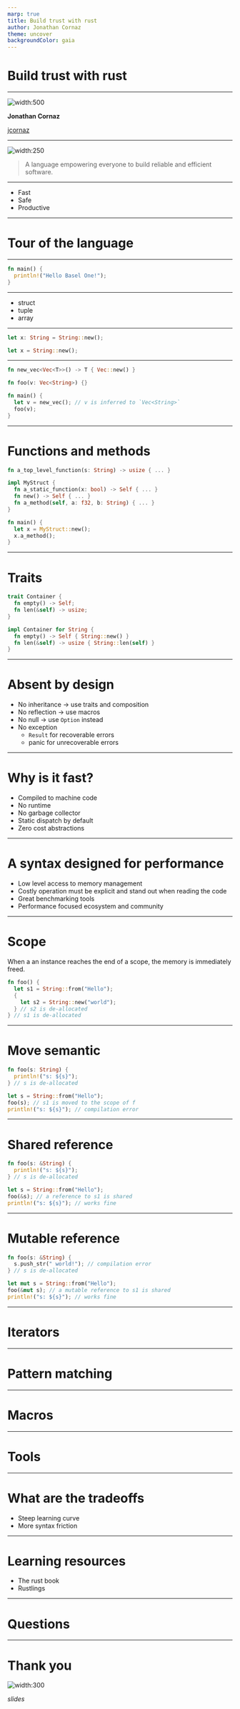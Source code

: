 ```yaml
---
marp: true
title: Build trust with rust
author: Jonathan Cornaz
theme: uncover
backgroundColor: gaia
---
```


<style>
@import 'https://maxcdn.bootstrapcdn.com/font-awesome/4.7.0/css/font-awesome.min.css';
</style>

# Build trust with rust

---

![width:500](https://static.wixstatic.com/media/3f78ef_8c02390aed384d6982039a6bac5628eb~mv2.png)


**Jonathan Cornaz**

<i class="fa fa-github" aria-hidden="false"></i> [jcornaz](https://github.com/jcornaz)


---

![width:250](assets/rust-logo.svg)

> A language empowering everyone
to build reliable and efficient software.

---

* Fast
  <!-- compiled to machine code -->
  <!-- no runtime, no garbage collector -->
  <!-- as fast as c/c++ -->
* Safe
  <!-- very strict compiler -->
  <!-- "if it compiles it works" philosophy -->
* Productive
  <!-- not as much as Kotlin, but still quite good -->
  <!-- much better than c/c++ -->

---

# Tour of the language

---

```rust
fn main() {
  println!("Hello Basel One!");
}
```

---

* struct
* tuple
* array
 
---

<!-- Type inference -->

```rust
let x: String = String::new();
```

```rust
let x = String::new();
```

---

<!-- Type inference, continued -->

```rust
fn new_vec<Vec<T>>() -> T { Vec::new() }
```

```rust
fn foo(v: Vec<String>) {}
```

```rust
fn main() {
  let v = new_vec(); // v is inferred to `Vec<String>`
  foo(v);
}
```

---

# Functions and methods

```rust
fn a_top_level_function(s: String) -> usize { ... }
```

```rust
impl MyStruct {
  fn a_static_function(x: bool) -> Self { ... }
  fn new() -> Self { ... }
  fn a_method(self, a: f32, b: String) { ... }
}
```

```rust
fn main() {
  let x = MyStruct::new();
  x.a_method();
}
```

---

# Traits

```rust
trait Container {
  fn empty() -> Self;
  fn len(&self) -> usize;
}
```

```rust
impl Container for String {
  fn empty() -> Self { String::new() }
  fn len(&self) -> usize { String::len(self) }
}
```

---

# Absent by design

* No inheritance -> use traits and composition
* No reflection -> use macros
* No null -> use `Option` instead
* No exception
  * `Result` for recoverable errors
    <!-- Examples: Network unavailable, Incorrect user-input, File not found, etc. -->
  * panic for unrecoverable errors
    <!-- Programming mistakes, like index out of bounds -->
    <!-- Out of memory -->

---

# Why is it fast?

* Compiled to machine code
* No runtime
* No garbage collector
* Static dispatch by default
* Zero cost abstractions

---

# A syntax designed for performance
  * Low level access to memory management
  * Costly operation must be explicit and stand out when reading the code
  * Great benchmarking tools
  * Performance focused ecosystem and community

---

# Scope

When a an instance reaches the end of a scope, the memory is immediately freed.

```rust
fn foo() {
  let s1 = String::from("Hello");
  {
    let s2 = String::new("world");
  } // s2 is de-allocated
} // s1 is de-allocated
```

---

# Move semantic

```rust
fn foo(s: String) {
  println!("s: ${s}");
} // s is de-allocated
```

```rust
let s = String::from("Hello");
foo(s); // s1 is moved to the scope of f
println!("s: ${s}"); // compilation error
```

---

# Shared reference

```rust
fn foo(s: &String) {
  println!("s: ${s}");
} // s is de-allocated
```

```rust
let s = String::from("Hello");
foo(&s); // a reference to s1 is shared
println!("s: ${s}"); // works fine
```

---

# Mutable reference

```rust
fn foo(s: &String) {
  s.push_str(" world!"); // compilation error
} // s is de-allocated
```

```rust
let mut s = String::from("Hello");
foo(&mut s); // a mutable reference to s1 is shared
println!("s: ${s}"); // works fine
```

---

# Iterators

---

# Pattern matching

---

# Macros

---

# Tools

---

# What are the tradeoffs

* Steep learning curve
* More syntax friction

---

# Learning resources

* The rust book
* Rustlings

---

# Questions

<!-- TODO anticipate the most likely questions -->

---

# Thank you

<!-- We are hiring -->

![width:300](assets/slides_qrcode.png)

*slides*

